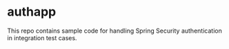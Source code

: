 # authapp
This repo contains sample code for handling Spring Security authentication in integration test cases. 